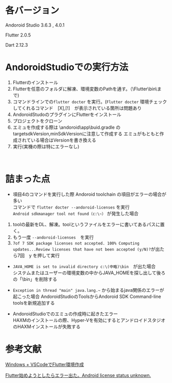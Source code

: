 # 各バージョン  
Andoroid Studio 3.6.3 , 4.0.1  

Flutter 2.0.5  

Dart 2.12.3

# AndoroidStudioでの実行方法
1. Flutterのインストール  
2. Flutterを任意のフォルダに解凍、環境変数のPathを通す。（\Flutter\bin\まで)  
3. コマンドラインでの`flutter docter` を実行。(`Flutter docter` 環境チェックしてくれるコマンド　[X],[!]　が表示されている箇所は問題あり
4. AndoroidStudoのプラグインにFlutterをインストール
5. プロジェクトをクローン  
6. エミュを作成する際は \andoroid\app\buid.gradle のtargetsdkVersion,minSdkVersionに注意して作成する
   エミュがもともと作成されている場合はVersionを書き換える  
7. 実行(実機の際は特にエラーなし)  


<br>

# 詰まった点  
- 項目4のコマンドを実行した際 Andoroid toolchain の項目がエラーの場合が多い  
コマンドで `flutter docter --andoroid-licenses` を実行     <br>`Android sdkmanager tool not found（c:\~）` が発生した場合<br>
1. toolの最新をDL、解凍。toolというファイルをエラーに書いてあるパスに置く。
2. もう一度 `--andoroid-licenses`　を実行
3. `7of 7 SDK package licenses not accepted. 100% Computing updates...Review licenses that have not been accepted (y/N)?`が出たら7回　y を押して実行


- `JAVA_HOME is set to invalid directory c:\(中略)\bin`　が出た場合<br>
システムまたはユーザーの環境変数の中からJAVA_HOMEを探し出して後ろの「\bin」を削除する
        
    
- `Exception in thread "main" java.lang.~` から始まるjava関係のエラーが起こった場合
        AndoroidStudioのToolsからAndoroid SDK Command-line toolsを新規追加する
    


- AndoroidStudioでのエミュの作成時に起きたエラー<br>
    HAXMのインストールの際、Hyper-Vを有効にするとアンドロイドスタジオのHAXMインストールが失敗する


# 参考文献
[Windows + VSCodeでFlutter環境作成](https://nekodeki.com/windows-vscode%E3%81%A7flutter%E7%92%B0%E5%A2%83%E4%BD%9C%E6%88%90/)

[Flutter始めようとしたらエラー出た。Android license status unknown.](https://qiita.com/nemui-fujiu/items/47b6cae9e2763a96325c)
                 